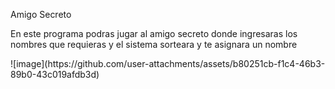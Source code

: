 <hi>Amigo Secreto</h1>
<p>En este programa podras jugar al amigo secreto donde ingresaras los nombres que requieras y el sistema sorteara y te asignara un nombre</p>
![image](https://github.com/user-attachments/assets/b80251cb-f1c4-46b3-89b0-43c019afdb3d)
